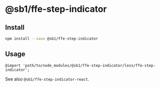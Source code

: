# @sb1/ffe-step-indicator

## Install

```bash
npm install --save @sb1/ffe-step-indicator
```

## Usage

```less
@import 'path/to/node_modules/@sb1/ffe-step-indicator/less/ffe-step-indicator';
```

See also `@sb1/ffe-step-indicator-react`.
